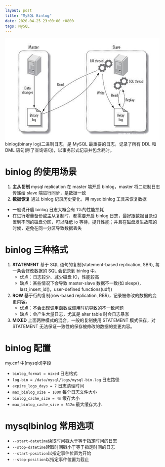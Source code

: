 ```yaml
---
layout: post
title: "MySQL Binlog"
date: 2020-04-25 23:00:00 +0800
tags: MySQL
---
```


![binlog](/assets/images/2020-04-23-MySQL_Binglog_1.jpeg)
binlog(binary log)二进制日志，是 MySQL 最重要的日志，记录了所有 DDL 和 DML 语句(除了查询语句)，以事务形式记录并包含耗时。

# binlog 的使用场景

1. **主从复制**
   mysql replication 在 master 端开启 binlog，master 将二进制日志传递给 slave 端进行同步，是数据一致
2. **数据恢复**
   通过 binlog 记录历史变化，用 mysqlbinlog 工具来恢复数据

- 一般说开启 binlog 日志大概会有 1%的性能损耗
- 在进行增量备份或主从复制时，都需要开启 binlog 日志，最好跟数据目录设置到不同的磁盘分区，可以降低 io 等待，提升性能；并且在磁盘发生故障的时候，避免在同一分区导致数据丢失

# binlog 三种格式

1. **STATEMENT**
   基于 SQL 语句的复制(statement-based replication, SBR), 每一条会修改数据的 SQL 会记录到 binlog 中。
   - 优点：日志较少、减少磁盘 IO，性能较高
   - 缺点：某些情况下会导致 master-slave 数据不一致(如 sleep()，last_insert_id()，user-defined functions(udf))
2. **ROW**
   基于行的复制(row-based replication, RBR)，记录被修改的数据的变更内容。
   - 优点：不会出现调用函数或调用时机导致的不一致问题
   - 缺点：会产生大量日志，尤其是 alter table 时会日志暴涨
3. **MIXED**
   上面两种模式的混合，一般的复制使用 STATEMENT 模式保存，对 STATEMENT 无法保证一致性的保存被修改的数据的变更内容。

# binlog 配置

my.cnf 中[mysqld]字段

- `binlog_format = mixed` 日志格式
- `log-bin = /data/mysql/logs/mysql-bin.log` 日志路径
- `expire_logs_days = 7` 日志清理时间
- `max_binlog_size = 100m` 每个日志文件大小
- `binlog_cache_size = 4m` 缓存大小
- `max_binlog_cache_size = 512m` 最大缓存大小

# mysqlbinlog 常用选项

- `--start-datetime`读取时间戳大于等于指定时间的日志
- `--stop-datetime`读取时间戳小于等于指定时间的日志
- `--start-position`以指定事件位置为开始
- `--stop-position`以指定事件位置为截止
